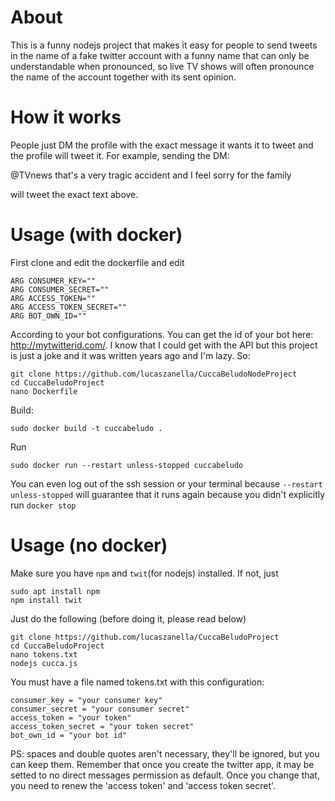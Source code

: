# About

This is a funny nodejs project that makes it easy for people to send
tweets in the name of a fake twitter account with a funny
name that can only be understandable when pronounced, so
live TV shows will often pronounce the name of the account
together with its sent opinion. 

# How it works

People just DM the profile with the exact message it wants it
to tweet and the profile will tweet it. For example, sending
the DM:

@TVnews that's a very tragic accident and I feel sorry for the 
family

will tweet the exact text above. 

# Usage (with docker)
First clone and edit the dockerfile and edit
```
ARG CONSUMER_KEY=""
ARG CONSUMER_SECRET=""
ARG ACCESS_TOKEN=""
ARG ACCESS_TOKEN_SECRET=""
ARG BOT_OWN_ID=""
```
According to your bot configurations. You can get the id of your bot here: http://mytwitterid.com/. I know that I could get with the API but this project is just a joke and it was written years ago and I'm lazy. So:

```
git clone https://github.com/lucaszanella/CuccaBeludoNodeProject
cd CuccaBeludoProject
nano Dockerfile
```

Build:

```
sudo docker build -t cuccabeludo .
```

Run

```
sudo docker run --restart unless-stopped cuccabeludo

```

You can even log out of the ssh session or your terminal because `--restart unless-stopped` will guarantee that it runs again because you didn't explicitly run `docker stop`


# Usage (no docker)
Make sure you have `npm` and `twit`(for nodejs) installed. If not, just 

```
sudo apt install npm
npm install twit
```


Just do the following (before doing it, please read below)

```
git clone https://github.com/lucaszanella/CuccaBeludoProject
cd CuccaBeludoProject
nano tokens.txt
nodejs cucca.js
```

You must have a file named tokens.txt with this configuration:

```
consumer_key = "your consumer key"
consumer_secret = "your consumer secret"
access_token = "your token"
access_token_secret = "your token secret"
bot_own_id = "your bot id"
```

PS: spaces and double quotes aren't necessary, they'll be ignored,
but you can keep them.
Remember that once you create the twitter app, it may be setted to 
no direct messages permission as default. Once you change that,
you need to renew the 'access token' and 'access token secret'.


